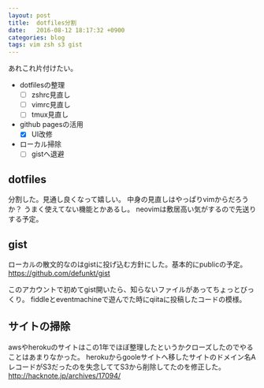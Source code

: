 ```yaml
---
layout: post
title:  dotfiles分割
date:   2016-08-12 18:17:32 +0900
categories: blog
tags: vim zsh s3 gist
---
```

あれこれ片付けたい。

- dotfilesの整理
  - [ ] zshrc見直し
  - [ ] vimrc見直し
  - [ ] tmux見直し
- github pagesの活用
  - [x] UI改修
- ローカル掃除
  - [ ] gistへ退避

## dotfiles
分割した。見通し良くなって嬉しい。
中身の見直しはやっぱりvimからだろうか？
うまく使えてない機能とかあるし。
neovimは敷居高い気がするので先送りする予定。

## gist
ローカルの散文的なのはgistに投げ込む方針にした。基本的にpublicの予定。  
https://github.com/defunkt/gist

このアカウントで初めてgist開いたら、知らないファイルがあってちょっとびっくり。
fiddleとeventmachineで遊んでた時にqiitaに投稿したコードの模様。

## サイトの掃除
awsやherokuのサイトはこの1年でほぼ整理したというかクローズしたのでやることはあまりなかった。
herokuからgooleサイトへ移したサイトのドメイン名AレコードがS3だったのを失念しててS3から削除してたのを修正した。  
http://hacknote.jp/archives/17094/
